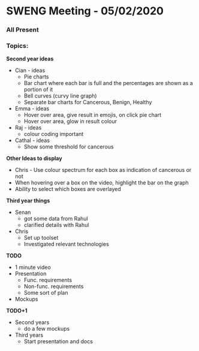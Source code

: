 # SWENG Meeting - 05/02/2020

### All Present

### Topics: 
**Second year ideas**   
- Cian - ideas
  - Pie charts
  - Bar chart where each bar is full and the percentages are shown as a portion of it
  - Bell curves (curvy line graph)
  - Separate bar charts for Cancerous, Benign, Healthy
- Emma - ideas
  - Hover over area, give result in emojis, on click pie chart 
  - Hover over area, glow in result colour 
- Raj - ideas
  - colour coding important
- Cathal - ideas
  - Show some threshold for cancerous

**Other Ideas to display**  
- Chris - Use colour spectrum for each box as indication of cancerous or not  
- When hovering over a box on the video, highlight the bar on the graph  
- Ability to select which boxes are overlayed

**Third year things**
- Senan 
    - got some data from Rahul
    - clarified details with Rahul
- Chris 
    - Set up toolset
    - Investigated relevant technologies

**TODO**  
- 1 minute video 
- Presentation 
  - Func. requirements
  - Non-func. requirements
  - Some sort of plan
- Mockups

**TODO+1**  
- Second years
  - do a few mockups
- Third years
  - Start presentation and docs
